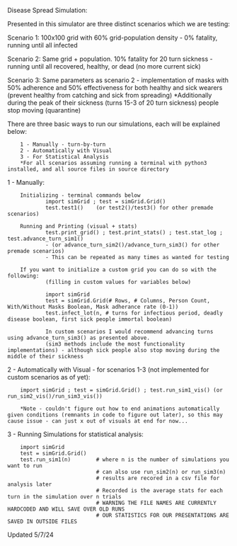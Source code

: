 Disease Spread Simulation:

Presented in this simulator are three distinct scenarios which we are testing:

Scenario 1: 100x100 grid with 60% grid-population density - 0% fatality, running until all infected

Scenario 2: Same grid + population. 10% fatality for 20 turn sickness - running until all recovered, healthy, or dead (no more current sick)

Scenario 3: Same parameters as scenario 2 - implementation of masks with 50% adherence and 50% effectiveness  for both healthy and sick wearers (prevent healthy from catching and sick from spreading)
*Additionally during the peak of their sickness (turns 15-3 of 20 turn sickness) people stop moving (quarantine)

There are three basic ways to run our simulations, each will be explained below:

        1 - Manually - turn-by-turn
        2 - Automatically with Visual
        3 - For Statistical Analysis
        *For all scenarios assuming running a terminal with python3 installed, and all source files in source directory 

1 - Manually:

        Initializing - terminal commands below
                import simGrid ; test = simGrid.Grid() 
                test.test1()    (or test2()/test3() for other premade scenarios)
                
        Running and Printing (visual + stats)
                test.print_grid() ; test.print_stats() ; test.stat_log ; test.advance_turn_sim1()   
                - (or advance_turn_sim2()/advance_turn_sim3() for other premade scenarios)
                - This can be repeated as many times as wanted for testing

        If you want to initialize a custom grid you can do so with the following: 
                (filling in custom values for variables below)

                import simGrid 
                test = simGrid.Grid(# Rows, # Columns, Person Count, With/Without Masks Boolean, Mask adherance rate (0-1))
                test.infect_lot(n, # turns for infectious period, deadly disease boolean, first sick people immortal boolean)

                In custom scenarios I would recommend advancing turns using advance_turn_sim3() as presented above. 
                (sim3 methods include the most functionality implementations) - although sick people also stop moving during the middle of their sickness

2 - Automatically with Visual - for scenarios 1-3 (not implemented for custom scenarios as of yet):

        import simGrid ; test = simGrid.Grid() ; test.run_sim1_vis() (or run_sim2_vis()/run_sim3_vis())

        *Note - couldn't figure out how to end animations automatically given conditions (remnants in code to figure out later), so this may cause issue - can just x out of visuals at end for now...

3 - Running Simulations for statistical analysis:

        import simGrid
        test = simGrid.Grid()
        test.run_sim1(n)        # where n is the number of simulations you want to run
                                # can also use run_sim2(n) or run_sim3(n)
                                # results are recored in a csv file for analysis later
                                # Recorded is the average stats for each turn in the simulation over n trials
                                # WARNING THE FILE NAMES ARE CURRENTLY HARDCODED AND WILL SAVE OVER OLD RUNS
                                # OUR STATISTICS FOR OUR PRESENTATIONS ARE SAVED IN OUTSIDE FILES

Updated 5/7/24
